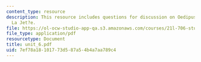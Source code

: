 ```yaml
---
content_type: resource
description: This resource includes questions for discussion on Oedipus and Marker?s
  La Jet?e.
file: https://ol-ocw-studio-app-qa.s3.amazonaws.com/courses/21l-706-studies-in-film-fall-2005/7ef78a18101773d587a54b4a7aa789c4_unit_6.pdf
file_type: application/pdf
resourcetype: Document
title: unit_6.pdf
uid: 7ef78a18-1017-73d5-87a5-4b4a7aa789c4
---
```

